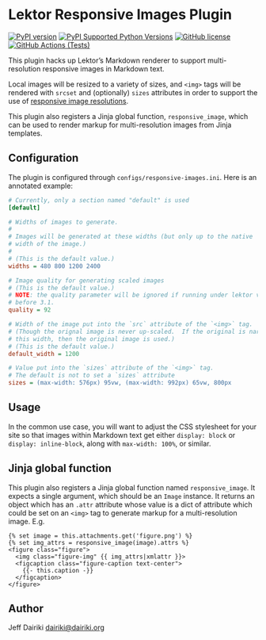 # Lektor Responsive Images Plugin

[![PyPI version](https://img.shields.io/pypi/v/lektor-responsive-image.svg)](https://pypi.org/project/lektor-responsive-image/)
[![PyPI Supported Python Versions](https://img.shields.io/pypi/pyversions/lektor-responsive-image.svg)](https://pypi.python.org/pypi/lektor-responsive-image/)
[![GitHub license](https://img.shields.io/github/license/dairiki/lektor-responsive-image)](https://github.com/dairiki/lektor-responsive-image/blob/master/LICENSE)
[![GitHub Actions (Tests)](https://github.com/dairiki/lektor-responsive-image/workflows/Tests/badge.svg)](https://github.com/dairiki/lektor-responsive-image/actions)

This plugin hacks up Lektor’s Markdown renderer to support
multi-resolution responsive images in Markdown text.

Local images will be resized to a variety of sizes, and `<img>` tags
will be rendered with `srcset` and (optionally) `sizes` attributes in
order to support the use of [responsive image
resolutions][mdn-responsive-images].

This plugin also registers a Jinja global function, `responsive_image`,
which can be used to render markup for multi-resolution images from
Jinja templates.

[mdn-responsive-images]: <https://developer.mozilla.org/en-US/docs/Learn/HTML/Multimedia_and_embedding/Responsive_images>
    "MDN: Responsive Images"

## Configuration

The plugin is configured through `configs/responsive-images.ini`.
Here is an annotated example:

```ini
# Currently, only a section named "default" is used
[default]

# Widths of images to generate.
#
# Images will be generated at these widths (but only up to the native
# width of the image.)
#
# (This is the default value.)
widths = 480 800 1200 2400

# Image quality for generating scaled images
# (This is the default value.)
# NOTE: the quality parameter will be ignored if running under lektor version
# before 3.1.
quality = 92

# Width of the image put into the `src` attribute of the `<img>` tag.
# (Though the orignal image is never up-scaled.  If the original is narrower than
# this width, then the original image is used.)
# (This is the default value.)
default_width = 1200

# Value put into the `sizes` attribute of the `<img>` tag.
# The default is not to set a `sizes` attribute
sizes = (max-width: 576px) 95vw, (max-width: 992px) 65vw, 800px
```

## Usage

In the common use case, you will want to adjust the CSS stylesheet for
your site so that images within Markdown text get either `display:
block` or `display: inline-block`, along with `max-width: 100%`, or
similar.

## Jinja global function

This plugin also registers a Jinja global function named `responsive_image`.
It expects a single argument, which should be an `Image` instance.
It returns an object which has an `.attr` attribute whose value is
a dict of attribute which could be set on an `<img>` tag to generate
markup for a multi-resolution image.  E.g.

```jinja2
{% set image = this.attachments.get('figure.png') %}
{% set img_attrs = responsive_image(image).attrs %}
<figure class="figure">
  <img class="figure-img" {{ img_attrs|xmlattr }}>
  <figcaption class="figure-caption text-center">
    {{- this.caption -}}
  </figcaption>
</figure>
```

## Author

Jeff Dairiki <dairiki@dairiki.org>










